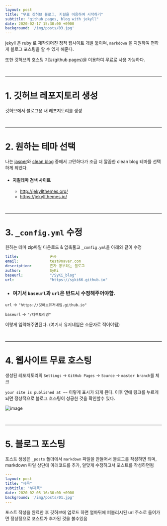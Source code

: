 ```yaml
---
layout: post
title: "무료 깃허브 블로그, 지킬을 이용하여 시작하기"
subtitle: "github pages, blog with jekyll"
date: 2020-02-17 15:30:00 +0900
background: '/img/posts/03.jpg'
---
```


jekyll 은 ruby 로 제작되어진 정적 웹사이트 개발 툴이며, `markdown` 을 지원하여 편하게 블로그 포스팅을 할 수 있게 해준다.

또한 깃허브의 호스팅 기능(github pages)을 이용하여 무료로 사용 가능하다.

<br />

---

# 1. 깃허브 레포지토리 생성

깃허브에서 블로그용 새 레포지토리를 생성

<br />

---

# 2. 원하는 테마 선택

나는 [jasper](https://jekyller.github.io/jasper/)와 [clean blog](http://blackrockdigital.github.io/startbootstrap-clean-blog-jekyll/) 중에서 고민하다가 조금 더 깔끔한 clean blog 테마를 선택하게 되었다.

- #### 지킬테마 검색 사이트
    - http://jekyllthemes.org/
    - https://jekyllthemes.io/

<br />

---

# 3. `_config.yml` 수정

원하는 테마 zip파일 다운로드 & 압축풀고 `_config.yml`을 아래와 같이 수정

```yml
title:              혼공
email:              test@naver.com
description:        혼자 공부하는 블로그
author:             SyKi
baseurl:            "/SyKi_blog"
url:                "https://syki66.github.io"
```

- ### 여기서 `baseurl`과 `url`은 반드시 수정해주어야함.

`url` -> `"https://깃허브유저네임.github.io"`

`baseurl` -> `"/디렉토리명"`

이렇게 입력해주면된다. (여기서 유저네임은 소문자로 적어야됨)

<br />

---

# 4. 웹사이트 무료 호스팅

생성된 레포지토리의 `Settings` -> `GitHub Pages` -> `Source` -> `master branch`를 체크

`your site is published at ~~` 이렇게 표시가 되게 된다. 이후 옆에 링크를 누르게 되면 정상적으로 블로그 호스팅이 성공한 것을 확인할수 있다.

![image](https://user-images.githubusercontent.com/59393359/74637891-3b57f180-51ae-11ea-81b6-99bc0c85a418.png)

<br />

---

# 5. 블로그 포스팅

포스트 생성은 `_posts` 폴더에서 `markdown` 파일을 만들어서 블로그를 작성하면 되며, markdown 파일 상단에 아래코드를 추가, 알맞게 수정하고서 포스트를 작성하면됨

```yml
---
layout: post
title: "제목"
subtitle: "부제목"
date: 2020-02-05 16:30:00 +0900
background: '/img/posts/01.jpg'
---
```

포스트 작성을 완료한 후 깃허브에 업로드 하면 얼마뒤에 퍼블리시된 url 주소로 들어가면 정상정으로 포스트가 추가된 것을 볼수있음

<br />